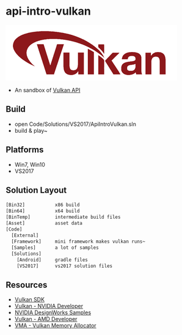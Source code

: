 # api-intro-vulkan

![](Asset/vulkan-logo.png)

 * An sandbox of [Vulkan API][1]


## Build

 * open Code/Solutions/VS2017/ApiIntroVulkan.sln
 * build & play~


## Platforms

 * Win7, Win10
 * VS2017


## Solution Layout

```
[Bin32]           x86 build
[Bin64]           x64 build
[BinTemp]         intermediate build files
[Asset]           asset data
[Code]
  [External]
  [Framework]     mini framework makes vulkan runs~
  [Samples]       a lot of samples
  [Solutions]
    [Android]     gradle files
    [VS2017]      vs2017 solution files
```


## Resources

 * [Vulkan SDK][6]
 * [Vulkan - NVIDIA Developer][2]
 * [NVIDIA DesignWorks Samples][5]
 * [Vulkan - AMD Developer][3]
 * [VMA - Vulkan Memory Allocator][4]


[1]:https://www.khronos.org/vulkan/
[2]:https://developer.nvidia.com/Vulkan
[3]:https://gpuopen.com/vulkan/
[4]:https://gpuopen.com/vulkan-memory-allocator/
[5]:https://github.com/nvpro-samples
[6]:https://www.lunarg.com/vulkan-sdk/

